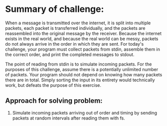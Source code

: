 # Summary of challenge:

When a message is transmitted over the internet, it is split into multiple packets, each packet is transferred individually, and the packets are reassembled into the original message by the receiver. Because the internet exists in the real world, and because the real world can be messy, packets do not always arrive in the order in which they are sent. For today's challenge, your program must collect packets from stdin, assemble them in the correct order, and print the completed messages to stdout.

The point of reading from stdin is to simulate incoming packets. For the purposes of this challenge, assume there is a potentially unlimited number of packets. Your program should not depend on knowing how many packets there are in total. Simply sorting the input in its entirety would technically work, but defeats the purpose of this exercise.

## Approach for solving problem:

1. Simulate incoming packets arriving out of order and timing by sending packets at random intervals after reading them with fs.
